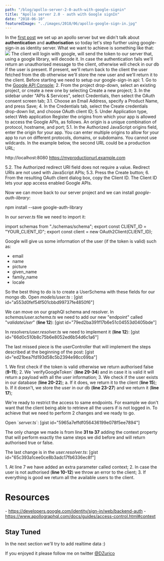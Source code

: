 ```yaml
---
path: "/blog/apollo-server-2-0-auth-with-google-signin"
title: "Apollo server 2.0 - auth with Google signIn"
date: "2018-06-10"
featuredImage: "../images/2018/06/apollo-google-sign-in.jpg"
---
```


In the [first post](http://www.dzurico.com/apolloserver-2-0-how-to-create-a-graphql-server/) we set up an apollo server but we didn't talk about **authentication** and **authorisation** so today let's step further using google-sign-in as identity server. What we want to achieve is something like that: ![](http://www.dzurico.com/wp-content/uploads/2018/06/apollo2-google-auth.jpg) The client will login with google, will send the token to our server that, using a google library, will decode it. In case the authentication fails we'll return an unauthorised message to the client, otherwise will check in our db if the user is present. If present, we'll return back to the client the user fetched from the db otherwise we'll store the new user and we'll return it to the client. Before starting we need to setup our google-sign-in api: 1. Go to the [Google API Console](https://console.developers.google.com/projectselector/apis/library?supportedpurview=project); 2. From the project drop-down, select an existing project, or create a new one by selecting Create a new project; 3. In the sidebar under "APIs & Services", select Credentials, then select the OAuth consent screen tab; 3.1. Choose an Email Address, specify a Product Name, and press Save; 4. In the Credentials tab, select the Create credentials drop-down list, and choose OAuth client ID; 5. Under Application type, select Web application Register the origins from which your app is allowed to access the Google APIs, as follows. An origin is a unique combination of protocol, hostname, and port; 5.1. In the Authorized JavaScript origins field, enter the origin for your app. You can enter multiple origins to allow for your app to run on different protocols, domains, or subdomains. You cannot use wildcards. In the example below, the second URL could be a production URL;

http://localhost:8080
https://myproductionurl.example.com

5.2. The Authorized redirect URI field does not require a value. Redirect URIs are not used with JavaScript APIs; 5.3. Press the Create button; 6. From the resulting OAuth client dialog box, copy the Client ID. The Client ID lets your app access enabled Google APIs.

Now we can move back to our server project and we can install _google-auth-library_:

npm install --save google-auth-library

In our _server.ts_ file we need to import it:

import schemas from "./schemas/schema";
export const CLIENT_ID = "YOUR_CLIENT_ID";
export const client = new OAuth2Client(CLIENT_ID);

Google will give us some information of the user (if the token is valid) such as:

- email
- name
- picture
- given_name
- family_name
- locale

So the best thing to do is to create a UserSchema with these fields for our mongo db. Open _models/user.ts_ : \[gist id="a553d0fef54f501cbbd99737fe4850f6"\]

We can move on our graphQl schema and resolver. In _schemas/user.schema.ts_ we need to add our new "endpoint" called "_validateUser_" (**line 12**): \[gist id="79ed2ba391f17b6e51c04553d0405bde"\]

In _resolvers/user.resolver.ts_ we need to implement it (**line 12**): \[gist id="66d0c510b8c75b6e8052ed6b54d6c1a6"\]

The last missed piece is the userController that will implement the steps described at the beginning of the post: \[gist id="ed21bea7fd193d58c5b2394e98cc69ba"\]

1\. We first check if the token is valid otherwise we return authorised false (**9-11**); 2. We \`verifyGoogleToken\` (**line 29-34**) and in case it is valid it will return a payload with all the user information; 3. We check if the user exists in our database (**line 20-22**); a. If it does, we return it to the client (**line 15**); b. If it doesn't, we store the user in our db (**line 23-27**) and we return it (**line 17**);

We're ready to restrict the access to same endpoints. For example we don't want that the client being able to retrieve all the users if is not logged in. To achieve that we need to perform 2 changes and we ready to go.

Open \`_server.ts_\`: \[gist id="5965a7effdf056436199e078f5ee7894"\]

The only change we made is from line **31 to 37** adding the context property that will perform exactly the same steps we did before and will return authorised true or false.

The last change is in the _user.resolver.ts_: \[gist id="65c393a1cee0ce8b3adc17fb6336ec8f"\]

1\. At line 7 we have added an extra parameter called context; 2. In case the user is not authorised (**line 10-12**) we throw an error to the client; 3. If everything is good we return all the available users to the client.

# Resources

\- https://developers.google.com/identity/sign-in/web/backend-auth - https://www.apollographql.com/docs/guides/access-control.html#context

## Stay Tuned

In the next section we'll try to add realtime data :)

If you enjoyed it please follow me on twitter [@DZurico](https://twitter.com/DZurico)
